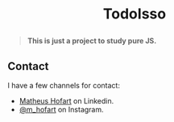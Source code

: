 <h1 align="center">
  <p align="center">TodoIsso</p>
</h1>

> **This is just a project to study pure JS.**

## Contact

I have a few channels for contact:

- [Matheus Hofart](https://www.linkedin.com/in/matheus-hofart-708781b1/) on Linkedin.
- [@m_hofart](https://www.instagram.com/m_hofart/) on Instagram.


